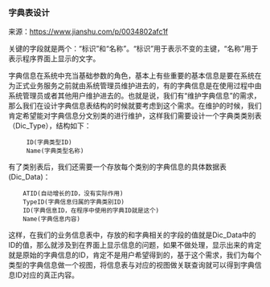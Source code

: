 ### 字典表设计
来源：https://www.jianshu.com/p/0034802afc1f

关键的字段就是两个：“标识”和“名称”。“标识”用于表示不变的主键，“名称”用于表示程序界面上显示的文字。

字典信息在系统中充当基础参数的角色，基本上有些重要的基本信息是要在系统在为正式业务服务之前就由系统管理员维护进去的，有的字典信息是在使用过程中由系统管理员或者其他用户维护进去的。也就是说，我们有“维护字典信息”的需求，那么我们在设计字典信息表结构的时候就要考虑到这个需求。在维护的时候，我们肯定希望能对字典信息分文别类的进行维护，这样我们需要设计一个字典类类别表（Dic_Type），结构如下：

```
     ID(字典类型ID)
     Name(字典类型名称)
```

有了类别表后，我们还需要一个存放每个类别的字典信息的具体数据表(Dic_Data)：

```
    ATID(自动增长的ID，没有实际作用)
    TypeID(字典信息归属的字典类别ID)
    ID(字典信息ID，在程序中使用的字典ID就是这个)
    Name(字典信息内容)
```

这样，在我们的业务信息表中，存放的和字典相关的字段的值就是Dic_Data中的ID的值，那么就涉及到在界面上显示信息的问题，如果不做处理，显示出来的肯定就是原始的字典信息的ID，肯定不是用户希望得到的，基于这个需求，我们为每个类型的字典信息做一个视图，将信息表与对应的视图做关联查询就可以得到字典信息ID对应的真正内容。
